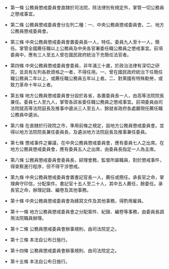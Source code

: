 * 第一條 公務員懲戒委員會直隸於司法院，除法律別有規定外，掌管一切公務員之懲戒事宜。

* 第二條 公務員懲戒委員會分左列二種：一、中央公務員懲戒委員會。二、地方公務員懲戒委員會。

* 第三條 中央公務員懲戒委員會置委員長一人，特任。委員九人至十一人，簡任。掌管全國薦任職以上公務員及中央各官署委任職公務員之懲戒事宜。前項委員中，應有三人至五人曾在國民政府統治下充簡任法官者。

* 第四條 中央公務員懲戒委員會委員，非年滿三十歲，於政治法律有深切之研究，並具有左列各款資格之一者，不得任用。一、曾在國民政府統治下任簡任職公務員二年以上，或薦任職公務員五年以上者。二、對黨國有特殊勳勞，或致力革命十年以上者。

* 第五條 地方公務員懲戒委員會分設於各省，各置委員長一人，由高等法院院長兼任。委員七人至九人，掌管各該省委任職公務員之懲戒事宜。前項委員由司法院就高等法院庭長及推事中遴派三人至五人、餘就省政府各處廳現任薦任職公務員中遴派。

* 第六條 在直隸於行政院之市，準用前條之規定，設地方公務員懲戒委員會。並得以地方法院院長兼任委員長，及遴派地方法院庭長及推事兼任委員。

* 第七條 懲戒事件之審議，在中央公務員懲戒委員會，應有委員七人之出席。在地方公務員懲戒委員會，應有委員五人之出席，由委員長指定一人為主席。

* 第八條 公務員懲戒委員會委員長，綜理會務，監督所屬職員，對於懲戒事件，得查察進行程序，但不得干涉懲戒。

* 第九條 中央公務員懲戒委員會置書記官長一人，薦任或簡任。承長官之命，掌理典守印信，分配案件。書記官十五人至二十人，其中五人薦任，餘委任。承長官之命，辦理記錄、編卷及其他事務。

* 第十條 中央公務員懲戒委員會為繕寫文件及其他事務，得酌用雇員。

* 第十一條 地方公務員懲戒委員會之分配案件、紀錄、編卷等事務，由委員長調用法院職員辦理。

* 第十二條 公務員懲戒委員會辦事規則，由司法院定之。

* 第十三條 本法自公布日施行。

* 第十四條 公務員懲戒委員會辦事規則、由司法院定之。

* 第十五條 本法自公布日施行。

